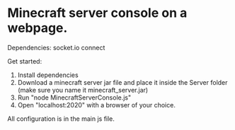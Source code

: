# Minecraft server console on a webpage.

Dependencies:
socket.io
connect

Get started:
1. Install dependencies
2. Download a minecraft server jar file and place it inside the Server folder (make sure you name it minecraft_server.jar)
3. Run "node MinecraftServerConsole.js"
4. Open "localhost:2020" with a browser of your choice.

All configuration is in the main js file.
